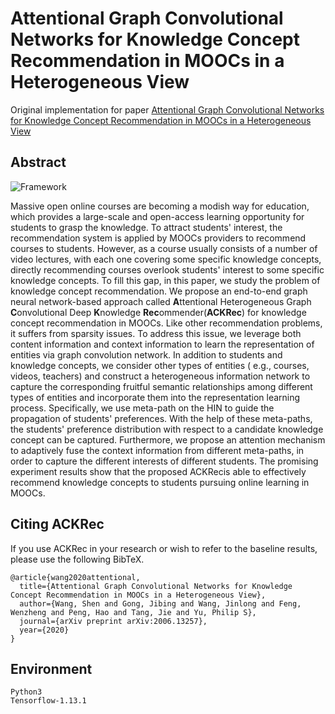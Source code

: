 # Attentional Graph Convolutional Networks for Knowledge Concept Recommendation in MOOCs in a Heterogeneous View

Original implementation for paper [Attentional Graph Convolutional Networks for Knowledge Concept Recommendation in MOOCs in a Heterogeneous View](https://arxiv.org/abs/2006.13257)

## Abstract

![Framework](./img/framework.png)

  Massive open online courses are becoming a modish way for education, which provides a large-scale and open-access learning opportunity for students to grasp the knowledge. To attract students' interest, the recommendation system is applied by MOOCs providers to recommend courses to students. However, as a course usually consists of a number of video lectures, with each one covering some specific knowledge concepts, directly recommending courses overlook students' interest to some specific knowledge concepts. To fill this gap, in this paper, we study the problem of knowledge concept recommendation. We propose an end-to-end graph neural network-based approach called **A**ttentional Heterogeneous Graph **C**onvolutional Deep **K**nowledge **Rec**ommender(**ACKRec**) for knowledge concept recommendation in MOOCs. Like other recommendation problems, it suffers from sparsity issues. To address this issue, we leverage both content information and context information to learn the representation of entities via graph convolution network. In addition to students and knowledge concepts, we consider other types of entities ( e.g., courses, videos, teachers) and construct a heterogeneous information network to capture the corresponding fruitful semantic relationships among different types of entities and incorporate them into the representation learning process. Specifically, we use meta-path on the HIN to guide the propagation of students' preferences. With the help of these meta-paths, the students' preference distribution with respect to a candidate knowledge concept can be captured. Furthermore, we propose an attention mechanism to adaptively fuse the context information from different meta-paths, in order to capture the different interests of different students. The promising experiment results show that the proposed ACKRecis able to effectively recommend knowledge concepts to students pursuing online learning in MOOCs.

## Citing ACKRec

If you use ACKRec in your research or wish to refer to the baseline results, please use the following BibTeX.

```
@article{wang2020attentional,
  title={Attentional Graph Convolutional Networks for Knowledge Concept Recommendation in MOOCs in a Heterogeneous View},
  author={Wang, Shen and Gong, Jibing and Wang, Jinlong and Feng, Wenzheng and Peng, Hao and Tang, Jie and Yu, Philip S},
  journal={arXiv preprint arXiv:2006.13257},
  year={2020}
}
```

## Environment
```\
Python3
Tensorflow-1.13.1
```

